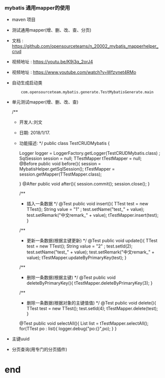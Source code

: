 ### mybatis 通用mapper的使用

- maven 项目
- 测试通用mapper(增、删、改、查、分页)
- 文档 : https://github.com/opensourceteams/n_20002_mybatis_mapperhelper_crud
- 视频地址 :  https://youtu.be/K9j3q_2orJ4
- 视频地址 :  https://www.youtube.com/watch?v=Wfzynet4RMo
- 自动生成启动类


          com.opensourceteam.mybatis.generate.TestMybatisGenerate.main
- 单元测试mapper(增、删、改、查)

    
    /**
     * 开发人:刘文
     * 日期:  2018/1/17.
     * 功能描述:
     */
    public class TestCRUDMybatis {
    
        Logger logger = LoggerFactory.getLogger(TestCRUDMybatis.class) ;
        SqlSession session = null;
        TTestMapper tTestMapper = null;
        @Before
        public void before(){
             session = MybatisHelper.getSqlSession();
             tTestMapper = session.getMapper(TTestMapper.class);
    
        }
        @After
        public void after(){
            session.commit();
            session.close();
        }
    
        /**
         * 插入一条数据
         */
        @Test
        public void insert(){
            TTest test = new TTest();
            String value = "1" ;
            test.setName("test_" + value);
            test.setRemark("中文remark_" + value);
            tTestMapper.insert(test);
        }
    
        /**
         * 更新一条数据(根据主键更新)
         */
        @Test
        public void update(){
            TTest test = new TTest();
            String value = "2" ;
            test.setId(2);
            test.setName("test_" + value);
            test.setRemark("中文remark_" + value);
            tTestMapper.updateByPrimaryKey(test);
        }
    
        /**
         * 删除一条数据(根据主键)
         */
        @Test
        public void deleteByPrimaryKey(){
            tTestMapper.deleteByPrimaryKey(3);
        }
    
        /**
         * 删除一条数据(根据对象的主键值值)
         */
        @Test
        public void delete(){
            TTest test = new TTest();
            test.setId(4);
            tTestMapper.delete(test);
        }
    
        @Test
        public void selectAll(){
            List<TTest> list = tTestMapper.selectAll();
            for(TTest po : list){
                logger.debug("po:{}",po);
            }
        }

- 主键uuid
- 分页查询(用专门的分页插件)
# end
